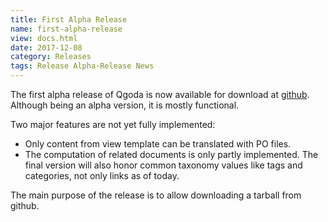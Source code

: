 ```yaml
---
title: First Alpha Release
name: first-alpha-release
view: docs.html
date: 2017-12-08
category: Releases
tags: Release Alpha-Release News
---
```


The first alpha release of Qgoda is now available for download at [github](https://github.com/gflohr/qgoda/releases). Although being an alpha version, it is mostly functional.

Two major features are not yet fully implemented:

- Only content from view template can be translated with PO files.
- The computation of related documents is only partly implemented. The final version will also honor common taxonomy values like tags and categories, not only links as of today.

The main purpose of the release is to allow downloading a tarball from github.
